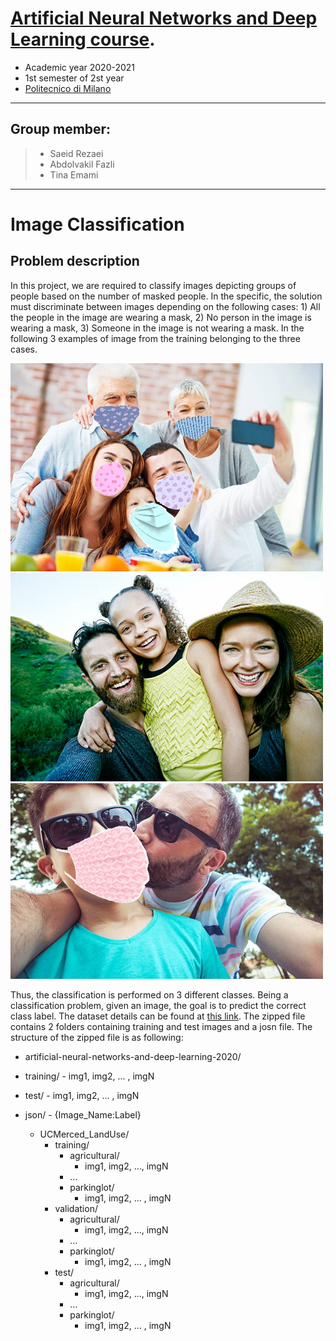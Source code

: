 
[Artificial Neural Networks and Deep Learning course](http://chrome.ws.dei.polimi.it/index.php?title=Artificial_Neural_Networks_and_Deep_Learning).
=
- Academic year 2020-2021
- 1st semester of 2st year
- [Politecnico di Milano](https://www.polimi.it/)

________________________
 Group member:
 -
> - Saeid Rezaei
> - Abdolvakil Fazli
> - Tina Emami

________________________

# Image Classification

## Problem description
In this project, we are required to classify images depicting groups of people based on the number of masked people. In the specific, the solution must discriminate between images depending on the following cases: 1) All the people in the image are wearing a mask, 2) No person in the image is wearing a mask, 3) Someone in the image is not wearing a mask. In the following 3 examples of image from the training belonging to the three cases.
 <p float="left">
  <img src="Images/10362.jpg" width="500" />
  <img src="Images/10378.jpg" width=500 /> 
  <img src="Images/10003.jpg" width=500 />
</p>

Thus, the classification is performed on 3 different classes. Being a classification problem, given an image, the goal is to predict the correct class label. The dataset details can be found at [this link](https://drive.google.com/file/d/1yNtUs8cSyqo_WGGEWdIdCZB7SL4ausdD/view?usp=sharing). The zipped file contains 2 folders containing training and test images and a josn file. The structure of the zipped file is as following: 

* artificial-neural-networks-and-deep-learning-2020/
- training/
      - img1, img2, ... , imgN
- test/
       - img1, img2, ... , imgN
- json/
       - {Image_Name:Label}


    - UCMerced_LandUse/
        - training/
            - agricultural/
                - img1, img2, …, imgN
            - …
            - parkinglot/ 
                - img1, img2, ... , imgN
        - validation/
            - agricultural/
                - img1, img2, …, imgN
            - …
            - parkinglot/ 
                - img1, img2, ... , imgN
        - test/
            - agricultural/
                - img1, img2, …, imgN
            - …
            - parkinglot/ 
                - img1, img2, ... , imgN
     









